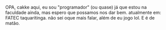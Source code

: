 OPA, cakke aqui, eu sou "programador" (ou quase) já que estou na faculdade ainda, mas espero que possamos nos dar bem.
atualmente em: FATEC taquaritinga.
não sei oque mais falar, além de eu jogo lol.
E é de matão.

